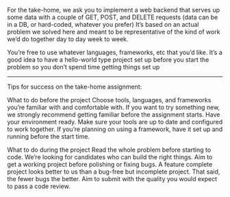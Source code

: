 For the take-home, we ask you to implement a web backend that serves up some data
with a couple of GET, POST, and DELETE requests (data can be in a DB, or hard-coded, whatever you prefer)
It’s based on an actual problem we solved here and meant to be representative of the kind of work we’d do together day to day week to week.

You’re free to use whatever languages, frameworks, etc that you’d like.
It’s a good idea to have a hello-world type project set up before you start the problem so you don’t spend time getting things set up

---

Tips for success on the take-home assignment:

What to do before the project
Choose tools, languages, and frameworks you’re familiar with and comfortable with.
If you want to try something new, we strongly recommend getting familiar before the assignment starts.
Have your environment ready. Make sure your tools are up to date and configured to work together.
If you’re planning on using a framework, have it set up and running before the start time.

What to do during the project
Read the whole problem before starting to code. We’re looking for candidates who can build the right things.
Aim to get a working project before polishing or fixing bugs. A feature complete project looks better to us than a bug-free but incomplete project. That said, the fewer bugs the better.
Aim to submit with the quality you would expect to pass a code review.
